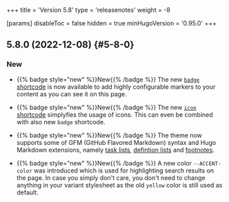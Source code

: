+++
title = 'Version 5.8'
type = 'releasenotes'
weight = -8

[params]
  disableToc = false
  hidden = true
  minHugoVersion = '0.95.0'
+++

## 5.8.0 (2022-12-08) {#5-8-0}

### New

- {{% badge style="new" %}}New{{% /badge %}} The new [`badge` shortcode](shortcodes/badge) is now available to add highly configurable markers to your content as you can see it on this page.

- {{% badge style="new" %}}New{{% /badge %}} The new [`icon` shortcode](shortcodes/icon) simplyfies the usage of icons. This can even be combined with also new `badge` shortcode.

- {{% badge style="new" %}}New{{% /badge %}} The theme now supports some of GFM (GitHub Flavored Markdown) syntax and Hugo Markdown extensions, namely [task lists](authoring/markdown#tasks), [defintion lists](authoring/markdown#definitions) and [footnotes](authoring/markdown#footnotes).

- {{% badge style="new" %}}New{{% /badge %}} A new color `--ACCENT-color` was introduced which is used for highlighting search results on the page. In case you simply don't care, you don't need to change anything in your variant stylesheet as the old `yellow` color is still used as default.
